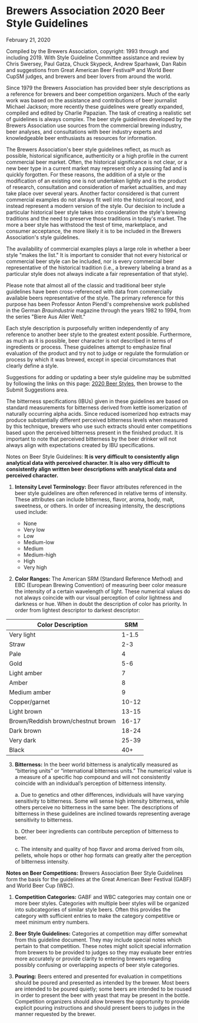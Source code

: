 # Brewers Association 2020 Beer Style Guidelines

February 21, 2020

Compiled by the Brewers Association, copyright: 1993 through and including 2019. With Style Guideline Committee assistance and review by Chris Swersey, Paul Gatza, Chuck Skypeck, Andrew Sparhawk, Dan Rabin and suggestions from Great American Beer Festival® and World Beer CupSM judges, and brewers and beer lovers from around the world.

Since 1979 the Brewers Association has provided beer style descriptions as a reference for brewers and beer competition organizers. Much of the early work was based on the assistance and contributions of beer journalist Michael Jackson; more recently these guidelines were greatly expanded, compiled and edited by Charlie Papazian. The task of creating a realistic set of guidelines is always complex. The beer style guidelines developed by the Brewers Association use sources from the commercial brewing industry, beer analyses, and consultations with beer industry experts and knowledgeable beer enthusiasts as resources for information.

The Brewers Association's beer style guidelines reflect, as much as possible, historical significance, authenticity or a high profile in the current commercial beer market. Often, the historical significance is not clear, or a new beer type in a current market may represent only a passing fad and is quickly forgotten. For these reasons, the addition of a style or the modification of an existing one is not undertaken lightly and is the product of research, consultation and consideration of market actualities, and may take place over several years. Another factor considered is that current commercial examples do not always fit well into the historical record, and instead represent a modern version of the style. Our decision to include a particular historical beer style takes into consideration the style's brewing traditions and the need to preserve those traditions in today's market. The more a beer style has withstood the test of time, marketplace, and consumer acceptance, the more likely it is to be included in the Brewers Association's style guidelines.

The availability of commercial examples plays a large role in whether a beer style "makes the list." It is important to consider that not every historical or commercial beer style can be included, nor is every commercial beer representative of the historical tradition (i.e., a brewery labeling a brand as a particular style does not always indicate a fair representation of that style).

Please note that almost all of the classic and traditional beer style guidelines have been cross-referenced with data from commercially available beers representative of the style. The primary reference for this purpose has been Professor Anton Piendl's comprehensive work published in the German _Brauindustrie_ magazine through the years 1982 to 1994, from the series "Biere Aus Aller Welt."

Each style description is purposefully written independently of any reference to another beer style to the greatest extent possible. Furthermore, as much as it is possible, beer character is not described in terms of ingredients or process. These guidelines attempt to emphasize final evaluation of the product and try not to judge or regulate the formulation or process by which it was brewed, except in special circumstances that clearly define a style.

Suggestions for adding or updating a beer style guideline may be submitted by following the links on this page: [2020 Beer Styles](http://www.brewersassociation.org/educational-publications/beer-styles/), then browse to the Submit Suggestions area.

The bitterness specifications (IBUs) given in these guidelines are based on standard measurements for bitterness derived from kettle isomerization of naturally occurring alpha acids. Since reduced isomerized hop extracts may produce substantially different perceived bitterness levels when measured by this technique, brewers who use such extracts should enter competitions based upon the perceived bitterness present in the finished product. It is important to note that perceived bitterness by the beer drinker will not always align with expectations created by IBU specifications.

Notes on Beer Style Guidelines: **It is very difficult to consistently align analytical data with perceived character. It is also very difficult to consistently align written beer descriptions with analytical data and perceived character.**

1. **Intensity Level Terminology:** Beer flavor attributes referenced in the beer style guidelines are often referenced in relative terms of intensity. These attributes can include bitterness, flavor, aroma, body, malt, sweetness, or others. In order of increasing intensity, the descriptions used include:
    - None
    - Very low
    - Low
    - Medium-low
    - Medium
    - Medium-high
    - High
    - Very high    
    
2. **Color Ranges:** The American SRM (Standard Reference Method) and EBC (European Brewing Convention) of measuring beer color measure the intensity of a certain wavelength of light. These numerical values do not always coincide with our visual perception of color lightness and darkness or hue. When in doubt the description of color has priority. In order from lightest descriptor to darkest descriptor:

| Color Description | SRM |
| --- | --- |
| Very light | 1-1.5 |
| Straw | 2-3 |
| Pale | 4 |
| Gold | 5-6 |
| Light amber | 7 |
| Amber | 8 |
| Medium amber | 9 |
| Copper/garnet | 10-12 |
| Light brown | 13-15 |
| Brown/Reddish brown/chestnut brown | 16-17 |
| Dark brown | 18-24 |
| Very dark | 25-39 |
| Black | 40+ |
    
3. **Bitterness:**  In the beer world bitterness is analytically measured as “bittering units” or “international bitterness units.” The numerical value is a measure of a specific hop compound and will not consistently coincide with an individual’s perception of bitterness intensity.

    a. Due to genetics and other differences, individuals will have varying sensitivity to bitterness. Some will sense high intensity bitterness, while others perceive no bitterness in the same beer. The descriptions of bitterness in these guidelines are inclined towards representing average sensitivity to bitterness.
    
    b. Other beer ingredients can contribute perception of bitterness to beer.
    
    c. The intensity and quality of hop flavor and aroma derived from oils, pellets, whole
hops or other hop formats can greatly alter the perception of bitterness intensity.

**Notes on Beer Competitions:** Brewers Association Beer Style Guidelines form the basis for the guidelines at the Great American Beer Festival (GABF) and World Beer Cup (WBC).

1. **Competition Categories:** GABF and WBC categories may contain one or more beer styles. Categories with multiple beer styles will be organized into subcategories of similar style beers. Often this provides the category with sufficient entries to make the category competitive or meet minimum entry numbers.

2. **Beer Style Guidelines:** Categories at competition may differ somewhat from this guideline document. They may include special notes which pertain to that competition. These notes might solicit special information from brewers to be provided to judges so they may evaluate beer entries more accurately or provide clarity to entering brewers regarding possibly confusing or overlapping aspects of beer style categories.

3. **Pouring:** Beers entered and presented for evaluation in competitions should be poured and presented as intended by the brewer. Most beers are intended to be poured quietly; some beers are intended to be roused in order to present the beer with yeast that may be present in the bottle. Competition organizers should allow brewers the opportunity to provide explicit pouring instructions and should present beers to judges in the manner requested by the brewer.
